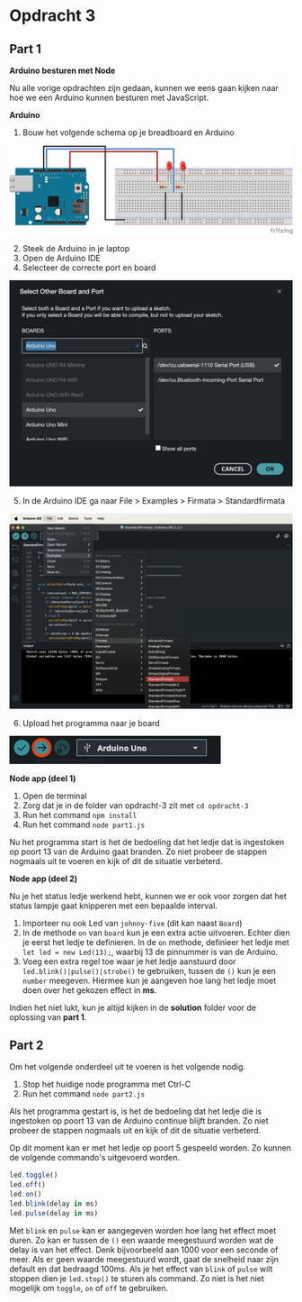 # Opdracht 3
## Part 1
**Arduino besturen met Node**

Nu alle vorige opdrachten zijn gedaan, kunnen we eens gaan kijken naar hoe we een Arduino kunnen besturen met JavaScript.

**Arduino**
1. Bouw het volgende schema op je breadboard en Arduino

![opdracht-3](./opdracht-3.svg)

2. Steek de Arduino in je laptop
3. Open de Arduino IDE
4. Selecteer de correcte port en board

![port-board-selection](../images/port-board-selection.jpeg)

5. In de Arduino IDE ga naar File > Examples > Firmata > Standardfirmata

![example-selection](../images/example-selection.jpeg)

6. Upload het programma naar je board

![upload-program](../images/upload-program.jpeg)

**Node app (deel 1)**
1. Open de terminal
2. Zorg dat je in de folder van opdracht-3 zit met `cd opdracht-3`
3. Run het command `npm install`
4. Run het command `node part1.js`

Nu het programma start is het de bedoeling dat het ledje dat is ingestoken op poort 13 van de Arduino gaat branden. Zo niet probeer de stappen nogmaals uit te voeren en kijk of dit de situatie verbeterd.

**Node app (deel 2)**

Nu je het status ledje werkend hebt, kunnen we er ook voor zorgen dat het status lampje gaat knipperen met een bepaalde interval.

1. Importeer nu ook Led van `johnny-five` (dit kan naast `Board`)
2. In de methode `on` van `board` kun je een extra actie uitvoeren. Echter dien je eerst het ledje te definieren. In de `on` methode, definieer het ledje met `let led = new Led(13);`, waarbij 13 de pinnummer is van de Arduino.
3. Voeg een extra regel toe waar je het ledje aanstuurd door `led.blink()|pulse()|strobe()` te gebruiken, tussen de `()` kun je een `number` meegeven. Hiermee kun je aangeven hoe lang het ledje moet doen over het gekozen effect in **ms**.

Indien het niet lukt, kun je altijd kijken in de **solution** folder voor de oplossing van **part 1**.

## Part 2

Om het volgende onderdeel uit te voeren is het volgende nodig.

1. Stop het huidige node programma met Ctrl-C
2. Run het command `node part2.js`

Als het programma gestart is, is het de bedoeling dat het ledje die is ingestoken op poort 13 van de Arduino continue blijft branden. Zo niet probeer de stappen nogmaals uit en kijk of dit de situatie verbeterd.

Op dit moment kan er met het ledje op poort 5 gespeeld worden. Zo kunnen de volgende commando's uitgevoerd worden.

```js
led.toggle()
led.off()
led.on()
led.blink(delay in ms)
led.pulse(delay in ms)
```

Met `blink` en `pulse` kan er aangegeven worden hoe lang het effect moet duren. Zo kan er tussen de `()` een waarde meegestuurd worden wat de delay is van het effect. Denk bijvoorbeeld aan 1000 voor een seconde of meer. Als er geen waarde meegestuurd wordt, gaat de snelheid naar zijn default en dat bedraagd 100ms. Als je het effect van `blink` of `pulse` wilt stoppen dien je `led.stop()` te sturen als command. Zo niet is het niet mogelijk om `toggle`, `on` of `off` te gebruiken.